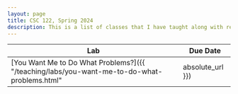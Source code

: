 ```yaml
---
layout: page
title: CSC 122, Spring 2024
description: This is a list of classes that I have taught along with resources for each of them.
---
```



| Lab | Due Date |
| --- | -------- |
| [You Want Me to Do What Problems?]({{ "/teaching/labs/you-want-me-to-do-what-problems.html" | absolute_url }}) | January 1, 2024 |
